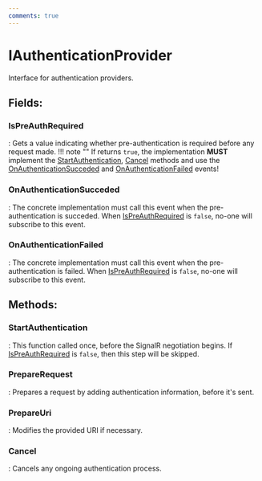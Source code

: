 ```yaml
---
comments: true
---
```

# IAuthenticationProvider

Interface for authentication providers. 

## **Fields**:
### **IsPreAuthRequired**
: Gets a value indicating whether pre-authentication is required before any request made. 
	!!! note ""
		If returns `true`, the implementation **MUST** implement the [StartAuthentication](IAuthenticationProvider.md#startauthentication), [Cancel](IAuthenticationProvider.md#cancel) methods and use the [OnAuthenticationSucceded](IAuthenticationProvider.md#onauthenticationsucceded) and [OnAuthenticationFailed](IAuthenticationProvider.md#onauthenticationfailed) events!

### **OnAuthenticationSucceded**
: The concrete implementation must call this event when the pre-authentication is succeded. When [IsPreAuthRequired](IAuthenticationProvider.md#ispreauthrequired) is `false`, no-one will subscribe to this event. 
### **OnAuthenticationFailed**
: The concrete implementation must call this event when the pre-authentication is failed. When [IsPreAuthRequired](IAuthenticationProvider.md#ispreauthrequired) is `false`, no-one will subscribe to this event. 
## **Methods**:

### **StartAuthentication**
: This function called once, before the SignalR negotiation begins. If [IsPreAuthRequired](IAuthenticationProvider.md#ispreauthrequired) is `false`, then this step will be skipped. 

### **PrepareRequest**
: Prepares a request by adding authentication information, before it's sent. 

### **PrepareUri**
: Modifies the provided URI if necessary. 

### **Cancel**
: Cancels any ongoing authentication process. 